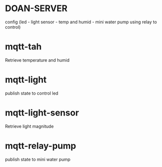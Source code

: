 # DOAN-SERVER
config (led - light sensor - temp and humid - mini water pump using relay to control)


# mqtt-tah
Retrieve temperature and humid 

# mqtt-light

publish state to control led

# mqtt-light-sensor

Retrieve light magnitude

# mqtt-relay-pump

publish state to mini water pump
